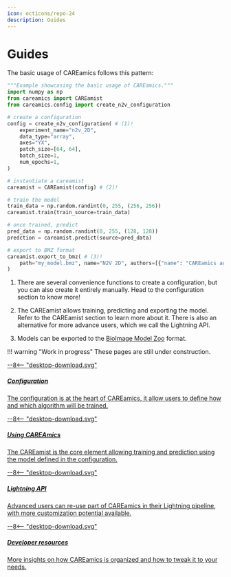 ```yaml
---
icon: octicons/repo-24
description: Guides
---
```


# Guides

The basic usage of CAREamics follows this pattern:

```python title="CAREamics workflow"
"""Example showcasing the basic usage of CAREamics."""
import numpy as np
from careamics import CAREamist
from careamics.config import create_n2v_configuration

# create a configuration
config = create_n2v_configuration( # (1)!
    experiment_name="n2v_2D",
    data_type="array",
    axes="YX",
    patch_size=[64, 64],
    batch_size=1,
    num_epochs=1,
)

# instantiate a careamist
careamist = CAREamist(config) # (2)!

# train the model
train_data = np.random.randint(0, 255, (256, 256))
careamist.train(train_source=train_data)

# once trained, predict
pred_data = np.random.randint(0, 255, (128, 128))
predction = careamist.predict(source=pred_data)

# export to BMZ format
careamist.export_to_bmz( # (3)!
    path="my_model.bmz", name="N2V 2D", authors=[{"name": "CAREamics authors"}]
)
```

1. There are several convenience functions to create a configuration, but you can also
create it entirely manually. Head to the configuration section to know more!

2. The CAREamist allows training, predicting and exporting the model. Refer to the 
CAREamist section to learn more about it. There is also an alternative for more advance
users, which we call the Lightning API.

3. Models can be exported to the [BioImage Model Zoo](https://bioimage.io/) format.


!!! warning "Work in progress"
    These pages are still under construction.
    

<div class="md-container secondary-section">
    <div class="g">
        <div class="section">
            <div class="component-wrapper" style="display: block;">
                <!-- New row -->
                <div class="responsive-grid">
                    <!-- Installation -->
                    <a class="card-wrapper" href="configuration">
                        <div class="card"> 
                            <div class="logo">
                                <span class="twemoji">
                                    --8<--  "desktop-download.svg"
                                </span>
                            </div>
                            <div class="card-content">
                                <h5>Configuration</h5>
                                <p>
                                    The configuration is at the heart of CAREamics, it 
                                    allow users to define how and which algorithm will be
                                    trained.
                                </p>
                            </div>
                        </div>
                    </a>
                    <!-- Installation -->
                    <a class="card-wrapper" href="careamist">
                        <div class="card"> 
                            <div class="logo">
                                <span class="twemoji">
                                    --8<--  "desktop-download.svg"
                                </span>
                            </div>
                            <div class="card-content">
                                <h5>Using CAREAmics</h5>
                                <p>
                                    The CAREamist is the core element allowing training
                                    and prediction using the model defined in the configuration.
                                </p>
                            </div>
                        </div>
                    </a>
                </div>
                  <!-- New row -->
                <div class="responsive-grid">
                    <!-- Installation -->
                    <a class="card-wrapper" href="lightning_api">
                        <div class="card"> 
                            <div class="logo">
                                <span class="twemoji">
                                    --8<--  "desktop-download.svg"
                                </span>
                            </div>
                            <div class="card-content">
                                <h5>Lightning API</h5>
                                <p>
                                    Advanced users can re-use part of CAREamics in their
                                    Lightning pipeline, with more customization potential
                                    available.
                                </p>
                            </div>
                        </div>
                    </a>
                    <!-- Installation -->
                    <a class="card-wrapper" href="dev_resource">
                        <div class="card"> 
                            <div class="logo">
                                <span class="twemoji">
                                    --8<--  "desktop-download.svg"
                                </span>
                            </div>
                            <div class="card-content">
                                <h5>Developer resources</h5>
                                <p>
                                    More insights on how CAREamics is organized and how
                                    to tweak it to your needs.
                                </p>
                            </div>
                        </div>
                    </a>
                </div>
            </div>
        </div>
    </div>
</div>